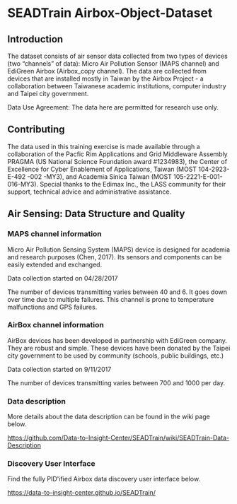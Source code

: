 # SEADTrain Airbox-Object-Dataset


## Introduction
The dataset consists of air sensor data collected from two types of devices (two “channels” of data): Micro Air Pollution Sensor (MAPS channel) and EdiGreen Airbox (Airbox_copy channel).  The data are collected from devices that are installed mostly in Taiwan by the Airbox Project - a collaboration between Taiwanese academic institutions, computer industry and Taipei city government.  

Data Use Agreement: The data here are permitted for research use only.   

## Contributing
The data used in this training exercise is made available through a collaboration of the Pacfic Rim Applications and Grid Middleware Assembly PRAGMA (US National Science Foundation award #1234983), the Center of Excellence for Cyber Enablement of Applications, Taiwan (MOST 104-2923-E-492 -002 -MY3), and Academia Sinica Taiwan (MOST 105-2221-E-001-016-MY3).  Special thanks to the Edimax Inc., the LASS community for their support, technical advice and administrative assistance.

## Air Sensing: Data Structure and Quality

### MAPS channel information
Micro Air Pollution Sensing System (MAPS) device is designed for academia and research purposes (Chen, 2017). Its sensors and components can be easily extended and exchanged.

Data collection started on 04/28/2017

The number of devices transmitting varies between 40 and 6. It goes down over time due to multiple failures. This channel is prone to temperature malfunctions and GPS failures.

### AirBox channel information

AirBox devices has been developed in partnership with EdiGreen company. They are robust and simple. These devices have been donated by the Taipei city government to be used by community (schools, public buildings, etc.) 

Data collection started on 9/11/2017

The number of devices transmitting varies between 700 and 1000 per day.

### Data description

More details about the data description can be found in the wiki page below.

https://github.com/Data-to-Insight-Center/SEADTrain/wiki/SEADTrain-Data-Description

### Discovery User Interface

Find the fully PID'ified Airbox data discovery user interface below.

https://data-to-insight-center.github.io/SEADTrain/

